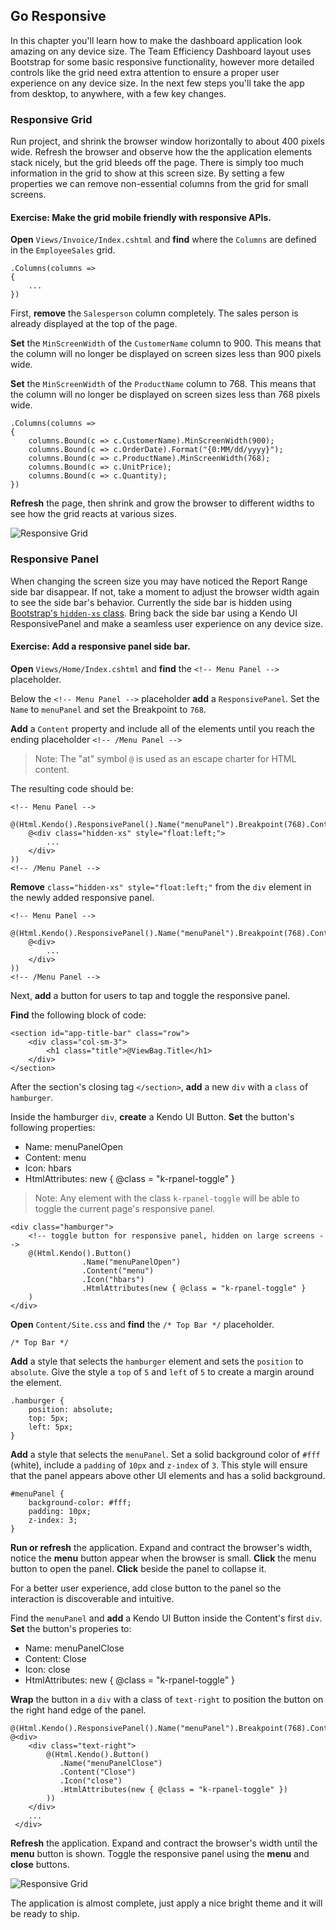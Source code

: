 ## Go Responsive

In this chapter you'll learn how to make the dashboard application look amazing on any device size. The Team Efficiency Dashboard layout uses Bootstrap for some basic responsive functionality, however more detailed controls like the grid need extra attention to ensure a proper user experience on any device size. In the next few steps you'll take the app from desktop, to anywhere, with a few key changes.

### Responsive Grid

Run project, and shrink the browser window horizontally to about 400 pixels wide. Refresh the browser and observe how the the application elements stack nicely, but the grid bleeds off the page. There is simply too much information in the grid to show at this screen size. By setting a few properties we can remove non-essential columns from the grid for small screens.

<h4 class="exercise-start">
    <b>Exercise</b>: Make the grid mobile friendly with responsive APIs.
</h4>

**Open** `Views/Invoice/Index.cshtml` and **find** where the `Columns` are defined in the `EmployeeSales` grid.

	.Columns(columns =>
    {
        ...
    })

First, **remove** the `Salesperson` column completely. The sales person is already displayed at the top of the page.

**Set** the `MinScreenWidth` of the `CustomerName` column to 900. This means that the column will no longer be displayed on screen sizes less than 900 pixels wide.

**Set** the `MinScreenWidth` of the `ProductName` column to 768. This means that the column will no longer be displayed on screen sizes less than 768 pixels wide.
	
	.Columns(columns =>
    {
        columns.Bound(c => c.CustomerName).MinScreenWidth(900);
        columns.Bound(c => c.OrderDate).Format("{0:MM/dd/yyyy}");
        columns.Bound(c => c.ProductName).MinScreenWidth(768);
        columns.Bound(c => c.UnitPrice);
        columns.Bound(c => c.Quantity);
    })

**Refresh** the page, then shrink and grow the browser to different widths to see how the grid reacts at various sizes.

![Responsive Grid](images/chapter9/responsive-grid.jpg)

<div class="exercise-end"></div>

### Responsive Panel

When changing the screen size you may have noticed the Report Range side bar disappear. If not, take a moment to adjust the browser width again to see the side bar's behavior. Currently the side bar is hidden using [Bootstrap's `hidden-xs` class](http://getbootstrap.com/css/#responsive-utilities). Bring back the side bar using a Kendo UI ResponsivePanel and make a seamless user experience on any device size.

<h4 class="exercise-start">
    <b>Exercise</b>: Add a responsive panel side bar.
</h4>

**Open** `Views/Home/Index.cshtml` and **find** the `<!-- Menu Panel -->` placeholder.

Below the `<!-- Menu Panel -->` placeholder **add** a `ResponsivePanel`. Set the `Name` to `menuPanel` and set the Breakpoint to `768`.

**Add** a `Content` property and include all of the elements until you reach the ending placeholder `<!-- /Menu Panel -->`

> Note: The "at" symbol `@` is used as an escape charter for HTML content.

The resulting code should be:

	<!-- Menu Panel -->
	    @(Html.Kendo().ResponsivePanel().Name("menuPanel").Breakpoint(768).Content(
	    @<div class="hidden-xs" style="float:left;">
            ...
        </div>
    ))
    <!-- /Menu Panel -->

**Remove** `class="hidden-xs" style="float:left;"` from the `div` element in the newly added responsive panel.

	<!-- Menu Panel -->
	    @(Html.Kendo().ResponsivePanel().Name("menuPanel").Breakpoint(768).Content(
	    @<div>
            ...
        </div>
    ))
    <!-- /Menu Panel -->

Next, **add** a button for users to tap and toggle the responsive panel.

**Find** the following block of code: 

	<section id="app-title-bar" class="row">
	    <div class="col-sm-3">
	        <h1 class="title">@ViewBag.Title</h1>
	    </div>
	</section>
	
After the section's closing tag `</section>`, **add** a new `div` with a `class` of `hamburger`.

Inside the hamburger `div`, **create** a Kendo UI Button. **Set** the button's following properties:

- Name: menuPanelOpen
- Content: menu
- Icon: hbars
- HtmlAttributes: new { @class = "k-rpanel-toggle" }

> Note: Any element with the class `k-rpanel-toggle` will be able to toggle the current page's responsive panel.

	<div class="hamburger">
	    <!-- toggle button for responsive panel, hidden on large screens -->
	    @(Html.Kendo().Button()
	                .Name("menuPanelOpen")
	                .Content("menu")
	                .Icon("hbars")
	                .HtmlAttributes(new { @class = "k-rpanel-toggle" }
	    )
	</div>

**Open** `Content/Site.css` and **find** the `/* Top Bar */` placeholder.

	/* Top Bar */

**Add** a style that selects the `hamburger` element and sets the `position` to `absolute`. Give the style a `top` of `5` and `left` of `5` to create a margin around the element.

	.hamburger {
	    position: absolute;
	    top: 5px;
	    left: 5px;
	}

**Add** a style that selects the `menuPanel`. Set a solid background color of `#fff` (white), include a `padding` of `10px` and `z-index` of `3`. This style will ensure that the panel appears above other UI elements and has a solid background.
	
	#menuPanel {
	    background-color: #fff;
	    padding: 10px;
	    z-index: 3;
	}

**Run or refresh** the application. Expand and contract the browser's width, notice the **menu** button appear when the browser is small. **Click** the menu button to open the panel. **Click** beside the panel to collapse it.   

For a better user experience, add close button to the panel so the interaction is discoverable and intuitive.

Find the `menuPanel` and **add** a Kendo UI Button inside the Content's first `div`. **Set** the button's properies to:

- Name: menuPanelClose
- Content: Close
- Icon: close
- HtmlAttributes: new { @class = "k-rpanel-toggle" }

**Wrap** the button in a `div` with a class of `text-right` to position the button on the right hand edge of the panel.

	@(Html.Kendo().ResponsivePanel().Name("menuPanel").Breakpoint(768).Content(
    @<div>
        <div class="text-right">
            @(Html.Kendo().Button()
               .Name("menuPanelClose")
               .Content("Close")
               .Icon("close")
               .HtmlAttributes(new { @class = "k-rpanel-toggle" })
            ))
        </div>
        ...
     </div>

**Refresh** the application. Expand and contract the browser's width until the **menu** button is shown. Toggle the responsive panel using the **menu** and **close** buttons.

![Responsive Grid](images/chapter9/responsive-panel.jpg)

<div class="exercise-end"></div>

The application is almost complete, just apply a nice bright theme and it will be ready to ship.